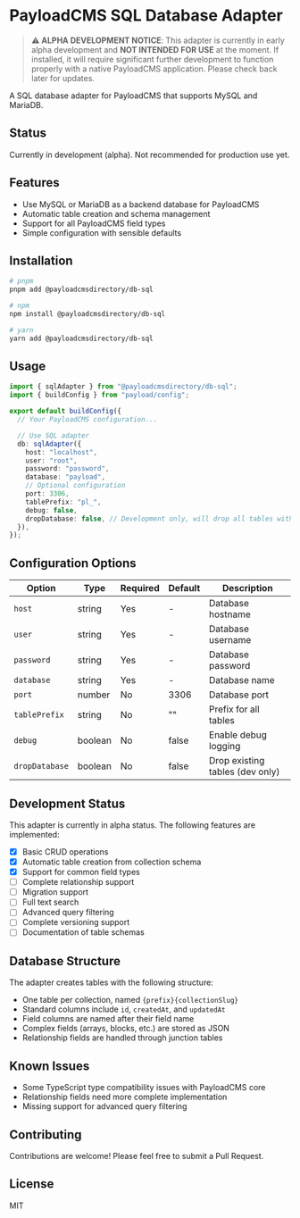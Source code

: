 # PayloadCMS SQL Database Adapter

> **⚠️ ALPHA DEVELOPMENT NOTICE**: This adapter is currently in early alpha development and **NOT INTENDED FOR USE** at the moment. If installed, it will require significant further development to function properly with a native PayloadCMS application. Please check back later for updates.

A SQL database adapter for PayloadCMS that supports MySQL and MariaDB.

## Status

Currently in development (alpha). Not recommended for production use yet.

## Features

- Use MySQL or MariaDB as a backend database for PayloadCMS
- Automatic table creation and schema management
- Support for all PayloadCMS field types
- Simple configuration with sensible defaults

## Installation

```bash
# pnpm
pnpm add @payloadcmsdirectory/db-sql

# npm
npm install @payloadcmsdirectory/db-sql

# yarn
yarn add @payloadcmsdirectory/db-sql
```

## Usage

```typescript
import { sqlAdapter } from "@payloadcmsdirectory/db-sql";
import { buildConfig } from "payload/config";

export default buildConfig({
  // Your PayloadCMS configuration...

  // Use SQL adapter
  db: sqlAdapter({
    host: "localhost",
    user: "root",
    password: "password",
    database: "payload",
    // Optional configuration
    port: 3306,
    tablePrefix: "pl_",
    debug: false,
    dropDatabase: false, // Development only, will drop all tables with prefix
  }),
});
```

## Configuration Options

| Option         | Type    | Required | Default | Description                     |
| -------------- | ------- | -------- | ------- | ------------------------------- |
| `host`         | string  | Yes      | -       | Database hostname               |
| `user`         | string  | Yes      | -       | Database username               |
| `password`     | string  | Yes      | -       | Database password               |
| `database`     | string  | Yes      | -       | Database name                   |
| `port`         | number  | No       | 3306    | Database port                   |
| `tablePrefix`  | string  | No       | ""      | Prefix for all tables           |
| `debug`        | boolean | No       | false   | Enable debug logging            |
| `dropDatabase` | boolean | No       | false   | Drop existing tables (dev only) |

## Development Status

This adapter is currently in alpha status. The following features are implemented:

- [x] Basic CRUD operations
- [x] Automatic table creation from collection schema
- [x] Support for common field types
- [ ] Complete relationship support
- [ ] Migration support
- [ ] Full text search
- [ ] Advanced query filtering
- [ ] Complete versioning support
- [ ] Documentation of table schemas

## Database Structure

The adapter creates tables with the following structure:

- One table per collection, named `{prefix}{collectionSlug}`
- Standard columns include `id`, `createdAt`, and `updatedAt`
- Field columns are named after their field name
- Complex fields (arrays, blocks, etc.) are stored as JSON
- Relationship fields are handled through junction tables

## Known Issues

- Some TypeScript type compatibility issues with PayloadCMS core
- Relationship fields need more complete implementation
- Missing support for advanced query filtering

## Contributing

Contributions are welcome! Please feel free to submit a Pull Request.

## License

MIT
